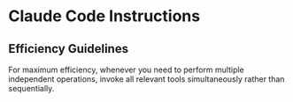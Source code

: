 # Claude Code Instructions

## Efficiency Guidelines

For maximum efficiency, whenever you need to perform multiple independent operations, invoke all relevant tools simultaneously rather than sequentially.
